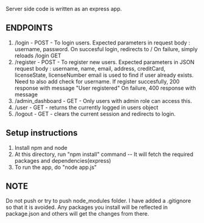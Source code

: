 Server side code is written as an express app.

ENDPOINTS
---------
1. /login - POST - To login users. Expected parameters in request body : username, password.
	           On succesful login, redirects to /
		   On failure, simply reloads /login GET
2. /register - POST - To register new users. Expected parameters in JSON request body : 
		      username, name, email, address, creditCard, licenseState, licenseNumber
                      email is used to find if user already exists.
                      Need to also add check for username.
                      If register succesfully, 200 response with message "User registered"
                      On failure, 400 response with message
3. /admin_dashboard - GET - Only users with admin role can access this.
4. /user - GET - returns the currently logged in users object
5. /logout - GET - clears the current session and redirects to login.

Setup instructions
------------------
1. Install npm and node
2. At this directory, run "npm install" command -- It will fetch the required packages and dependencies(express)
3. To run the app, do "node app.js"

NOTE
----
Do not push or try to push node_modules folder. I have added a .gitignore so that it is avoided.
Any packages you install will be reflected in package.json and others will get the changes from there.
